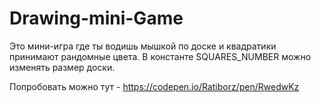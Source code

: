 # Drawing-mini-Game
Это мини-игра где ты водишь мышкой по доске и квадратики принимают рандомные цвета. В константе SQUARES_NUMBER можно изменять размер доски. 

Попробовать можно тут - https://codepen.io/Ratiborz/pen/RwedwKz
